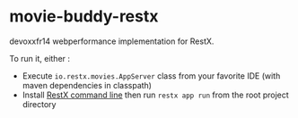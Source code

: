 movie-buddy-restx
=================

devoxxfr14 webperformance implementation for RestX.

To run it, either :
- Execute `io.restx.movies.AppServer` class from your favorite IDE (with maven dependencies in classpath)
- Install [RestX command line](http://restx.io/download.html) then run `restx app run` from the root project directory
